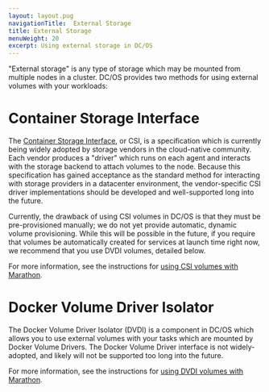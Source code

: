 ```yaml
---
layout: layout.pug
navigationTitle:  External Storage
title: External Storage
menuWeight: 20
excerpt: Using external storage in DC/OS
---
```


"External storage" is any type of storage which may be mounted from multiple nodes in a cluster. DC/OS provides two methods for using external volumes with your workloads:

# Container Storage Interface

The [Container Storage Interface](https://github.com/container-storage-interface/spec/blob/master/spec.md), or CSI, is a specification which is currently being widely adopted by storage vendors in the cloud-native community. Each vendor produces a "driver" which runs on each agent and interacts with the storage backend to attach volumes to the node. Because this specification has gained acceptance as the standard method for interacting with storage providers in a datacenter environment, the vendor-specific CSI driver implementations should be developed and well-supported long into the future.

Currently, the drawback of using CSI volumes in DC/OS is that they must be pre-provisioned manually; we do not yet provide automatic, dynamic volume provisioning. While this will be possible in the future, if you require that volumes be automatically created for services at launch time right now, we recommend that you use DVDI volumes, detailed below.

For more information, see the instructions for [using CSI volumes with Marathon](/mesosphere/dcos/2.2/storage/csi/).

# Docker Volume Driver Isolator

The Docker Volume Driver Isolator (DVDI) is a component in DC/OS which allows you to use external volumes with your tasks which are mounted by Docker Volume Drivers. The Docker Volume Driver interface is not widely-adopted, and likely will not be supported too long into the future.

For more information, see the instructions for [using DVDI volumes with Marathon](/mesosphere/dcos/2.2/storage/dvdi/).
